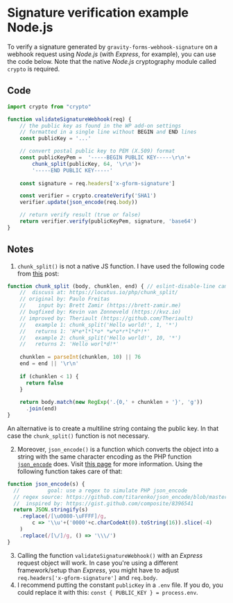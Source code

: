 # Signature verification example Node.js

To verify a signature generated by `gravity-forms-webhook-signature` on a webhook request using *Node.js*  (with *Express*, for example), you can use the code below. Note that the native *Node.js* cryptography module called `crypto` is required.

## Code

```javascript
import crypto from "crypto"

function validateSignatureWebhook(req) {
    // the public key as found in the WP add-on settings
    // formatted in a single line without BEGIN and END lines
    const publicKey = '...'

    // convert postal public key to PEM (X.509) format
    const publicKeyPem =  '-----BEGIN PUBLIC KEY-----\r\n'+
        chunk_split(publicKey, 64, '\r\n')+
        '-----END PUBLIC KEY-----'
        
    const signature = req.headers['x-gform-signature']

    const verifier = crypto.createVerify('SHA1')
    verifier.update(json_encode(req.body))

    // return verify result (true or false)
    return verifier.verify(publicKeyPem, signature, 'base64')
}
```

## Notes

1. `chunk_split()` is not a native JS function. I have used the following code from [this](https://locutus.io/php/strings/chunk_split/) post:

```javascript
function chunk_split (body, chunklen, end) { // eslint-disable-line camelcase
    //  discuss at: https://locutus.io/php/chunk_split/
    // original by: Paulo Freitas
    //    input by: Brett Zamir (https://brett-zamir.me)
    // bugfixed by: Kevin van Zonneveld (https://kvz.io)
    // improved by: Theriault (https://github.com/Theriault)
    //   example 1: chunk_split('Hello world!', 1, '*')
    //   returns 1: 'H*e*l*l*o* *w*o*r*l*d*!*'
    //   example 2: chunk_split('Hello world!', 10, '*')
    //   returns 2: 'Hello worl*d!*'
  
    chunklen = parseInt(chunklen, 10) || 76
    end = end || '\r\n'
  
    if (chunklen < 1) {
      return false
    }
  
    return body.match(new RegExp('.{0,' + chunklen + '}', 'g'))
      .join(end)
}
```

An alternative is to create a multiline string containg the public key. In that case the `chunk_split()` function is not necessary.

2. Moreover, `json_encode()` is a function which converts the object into a string with the same character encoding as the PHP function [`json_encode`](https://www.php.net/manual/en/function.json-encode.php) does. Visit [this page](https://stackoverflow.com/a/56647087/7346359) for more information. Using the following function takes care of that:
```javascript
function json_encode(s) {
  //         goal: use a regex to simulate PHP json_encode
  // regex source: https://github.com/titarenko/json_encode/blob/master/index.js
  //  inspired by: https://gist.github.com/composite/8396541
  return JSON.stringify(s)
    .replace(/[\u0080-\uFFFF]/g,
        c => '\\u'+('0000'+c.charCodeAt(0).toString(16)).slice(-4)
    )
    .replace(/[\/]/g, () => '\\\/')
}
```
3. Calling the function `validateSignatureWebhook()` with an *Express* request object will work. In case you're using a different framework/setup than *Express*, you might have to adjust `req.headers['x-gform-signature']` and `req.body`.
4. I recommend putting the constant `publicKey` in a `.env` file. If you do, you could replace it with this: `const { PUBLIC_KEY } = process.env`.
